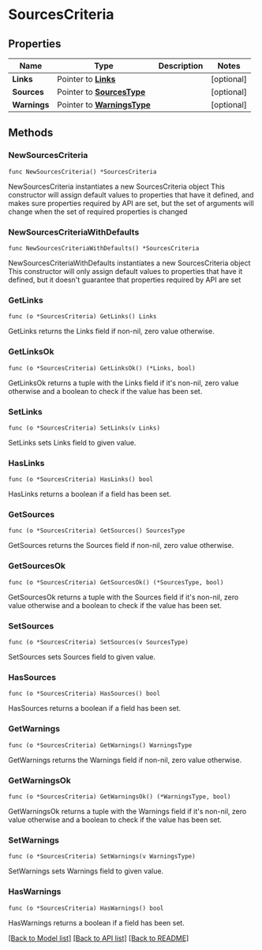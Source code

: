 # SourcesCriteria

## Properties

Name | Type | Description | Notes
------------ | ------------- | ------------- | -------------
**Links** | Pointer to [**Links**](Links.md) |  | [optional] 
**Sources** | Pointer to [**SourcesType**](SourcesType.md) |  | [optional] 
**Warnings** | Pointer to [**WarningsType**](WarningsType.md) |  | [optional] 

## Methods

### NewSourcesCriteria

`func NewSourcesCriteria() *SourcesCriteria`

NewSourcesCriteria instantiates a new SourcesCriteria object
This constructor will assign default values to properties that have it defined,
and makes sure properties required by API are set, but the set of arguments
will change when the set of required properties is changed

### NewSourcesCriteriaWithDefaults

`func NewSourcesCriteriaWithDefaults() *SourcesCriteria`

NewSourcesCriteriaWithDefaults instantiates a new SourcesCriteria object
This constructor will only assign default values to properties that have it defined,
but it doesn't guarantee that properties required by API are set

### GetLinks

`func (o *SourcesCriteria) GetLinks() Links`

GetLinks returns the Links field if non-nil, zero value otherwise.

### GetLinksOk

`func (o *SourcesCriteria) GetLinksOk() (*Links, bool)`

GetLinksOk returns a tuple with the Links field if it's non-nil, zero value otherwise
and a boolean to check if the value has been set.

### SetLinks

`func (o *SourcesCriteria) SetLinks(v Links)`

SetLinks sets Links field to given value.

### HasLinks

`func (o *SourcesCriteria) HasLinks() bool`

HasLinks returns a boolean if a field has been set.

### GetSources

`func (o *SourcesCriteria) GetSources() SourcesType`

GetSources returns the Sources field if non-nil, zero value otherwise.

### GetSourcesOk

`func (o *SourcesCriteria) GetSourcesOk() (*SourcesType, bool)`

GetSourcesOk returns a tuple with the Sources field if it's non-nil, zero value otherwise
and a boolean to check if the value has been set.

### SetSources

`func (o *SourcesCriteria) SetSources(v SourcesType)`

SetSources sets Sources field to given value.

### HasSources

`func (o *SourcesCriteria) HasSources() bool`

HasSources returns a boolean if a field has been set.

### GetWarnings

`func (o *SourcesCriteria) GetWarnings() WarningsType`

GetWarnings returns the Warnings field if non-nil, zero value otherwise.

### GetWarningsOk

`func (o *SourcesCriteria) GetWarningsOk() (*WarningsType, bool)`

GetWarningsOk returns a tuple with the Warnings field if it's non-nil, zero value otherwise
and a boolean to check if the value has been set.

### SetWarnings

`func (o *SourcesCriteria) SetWarnings(v WarningsType)`

SetWarnings sets Warnings field to given value.

### HasWarnings

`func (o *SourcesCriteria) HasWarnings() bool`

HasWarnings returns a boolean if a field has been set.


[[Back to Model list]](../README.md#documentation-for-models) [[Back to API list]](../README.md#documentation-for-api-endpoints) [[Back to README]](../README.md)


